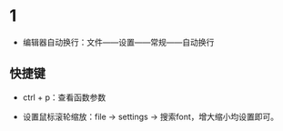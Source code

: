 # 1

* 编辑器自动换行：文件——设置——常规——自动换行

## 快捷键
* ctrl + p：查看函数参数

* 设置鼠标滚轮缩放：file -> settings -> 搜索font，增大缩小均设置即可。